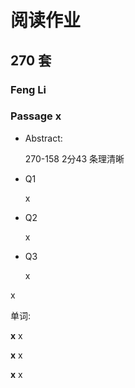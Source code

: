 # 阅读作业

## 270 套

### Feng Li

### Passage x

- Abstract:

  270-158 2分43 条理清晰

- Q1

  x

- Q2

  x

- Q3

  x

x

单词:

**x** x

**x** x

**x** x
